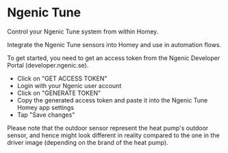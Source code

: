 # Ngenic Tune

Control your Ngenic Tune system from within Homey.

Integrate the Ngenic Tune sensors into Homey and use in automation flows.

To get started, you need to get an access token from the Ngenic Developer Portal (developer.ngenic.se).
 - Click on "GET ACCESS TOKEN"
 - Login with your Ngenic user account
 - Click on "GENERATE TOKEN"
 - Copy the generated access token and paste it into the Ngenic Tune Homey app settings
 - Tap "Save changes"

Please note that the outdoor sensor represent the heat pump's outdoor sensor, and hence might look different in reality compared to the one in the driver image (depending on the brand of the heat pump).
